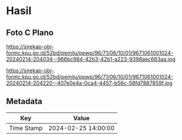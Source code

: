# Hasil

## Foto C Plano

https://sirekap-obj-formc.kpu.go.id/52bd/pemilu/ppwp/96/71/06/10/01/9671061001024-20240214-204034--966bc984-42b3-42b1-a223-9398aec663aa.jpg

https://sirekap-obj-formc.kpu.go.id/52bd/pemilu/ppwp/96/71/06/10/01/9671061001024-20240214-204220--407e0e4a-0ca4-4457-b56c-58fd7887859f.jpg


## Metadata

| Key        | Value               |
| ---------- | ------------------- |
| Time Stamp | 2024-02-25 14:00:00 |



